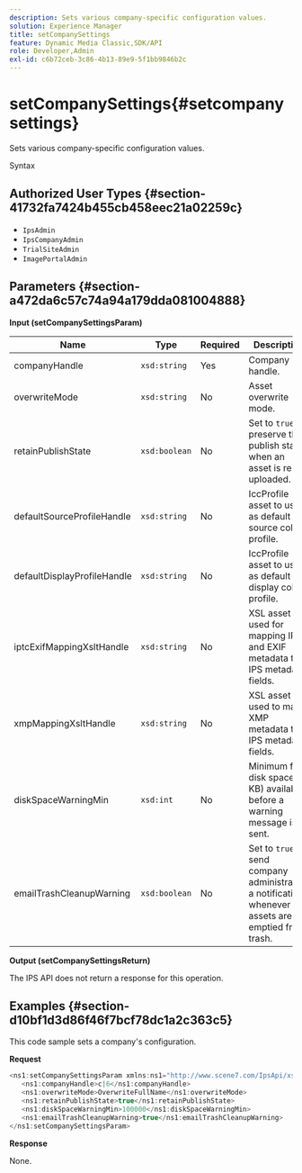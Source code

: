 ```yaml
---
description: Sets various company-specific configuration values.
solution: Experience Manager
title: setCompanySettings
feature: Dynamic Media Classic,SDK/API
role: Developer,Admin
exl-id: c6b72ceb-3c86-4b13-89e9-5f1bb9846b2c
---
```

# setCompanySettings{#setcompanysettings}

Sets various company-specific configuration values.

 Syntax 

## Authorized User Types {#section-41732fa7424b455cb458eec21a02259c}

* `IpsAdmin` 
* `IpsCompanyAdmin` 
* `TrialSiteAdmin` 
* `ImagePortalAdmin`

## Parameters {#section-a472da6c57c74a94a179dda081004888}

**Input (setCompanySettingsParam)** 

|  Name  | Type  | Required  | Description  |
|---|---|---|---|
|  companyHandle  | `xsd:string`  | Yes  | Company handle.  |
|  overwriteMode  | `xsd:string`  | No  | Asset overwrite mode.  |
|  retainPublishState  | `xsd:boolean`  | No  |Set to `true` to preserve the publish state when an asset is re-uploaded.  |
|  defaultSourceProfileHandle  | `xsd:string`  | No  | IccProfile asset to use as default source color profile.  |
|  defaultDisplayProfileHandle  | `xsd:string`  | No  | IccProfile asset to use as default display color profile.  |
|  iptcExifMappingXsltHandle  | `xsd:string`  | No  | XSL asset used for mapping IPTC and EXIF metadata to IPS metadata fields.  |
|  xmpMappingXsltHandle  | `xsd:string`  | No  | XSL asset used to map XMP metadata to IPS metadata fields.  |
|  diskSpaceWarningMin  | `xsd:int`  | No  | Minimum free disk space (in KB) available before a warning message is sent.  |
|  emailTrashCleanupWarning  | `xsd:boolean`  | No  |Set to `true` to send company administrators a notification whenever assets are emptied from trash.  |

**Output (setCompanySettingsReturn)**

The IPS API does not return a response for this operation.

## Examples {#section-d10bf1d3d86f46f7bcf78dc1a2c363c5}

This code sample sets a company's configuration.

**Request** 

```java
<ns1:setCompanySettingsParam xmlns:ns1="http://www.scene7.com/IpsApi/xsd/2008-01-15">
   <ns1:companyHandle>c|6</ns1:companyHandle>
   <ns1:overwriteMode>OverwriteFullName</ns1:overwriteMode>
   <ns1:retainPublishState>true</ns1:retainPublishState>
   <ns1:diskSpaceWarningMin>100000</ns1:diskSpaceWarningMin>
   <ns1:emailTrashCleanupWarning>true</ns1:emailTrashCleanupWarning>
</ns1:setCompanySettingsParam>
```

**Response**

None.

